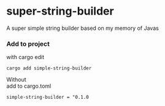 # super-string-builder
A super simple string builder based on my memory of Javas

### Add to project

with cargo edit
```
cargo add simple-string-builder
```

Without  
add to cargo.toml
```
simple-string-builder = "0.1.0
```
